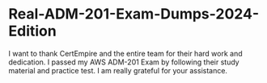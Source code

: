 # Real-ADM-201-Exam-Dumps-2024-Edition
I want to thank CertEmpire and the entire team for their hard work and dedication. I passed my AWS ADM-201 Exam by following their study material and practice test. I am really grateful for your assistance. 
